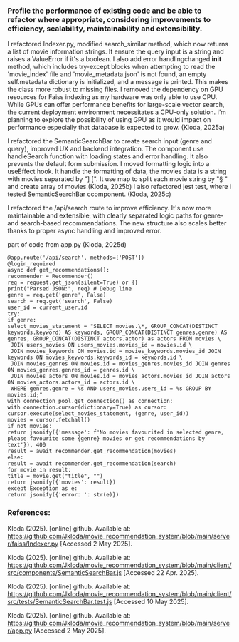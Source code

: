 ### Profile the performance of existing code and be able to refactor where appropriate, considering improvements to efficiency, scalability, maintainability and extensibility.

I refactored Indexer.py, modified search_similar method, which now returns a list of movie information strings. It ensure the query input is a string and raises a ValueError if it's a boolean.
I also add error handlingchanged **init** method, which includes try-except blocks when attempting to read the 'movie_index' file and 'movie_metadata.json' is not found, an empty self.metadata dictionary is initialized, and a message is printed. This makes the class more robust to missing files.
I removed the dependency on GPU resources for Faiss indexing as my hardware was only able to use CPU. While GPUs can offer performance benefits for large-scale vector search, the current deployment environment necessitates a CPU-only solution. I’m planning to explore the possibility of using GPU as it would impact on performance especially that database is expected to grow. (Kloda, 2025a)

I refactored the SemanticSearchBar to create search input (genre and query), improved UX and backend integration. The component use handleSearch function with loading states and error handling. It also prevents the default form submission. I moved formatting logic into a useEffect hook. It handle the formatting of data, the movies data is a string with movies separated by "] [". It use map to split each movie string by "§ " and create array of movies.(Kloda, 2025b) I also refactored jest test, where i tested SemanticSearchBar ccomponent. (Kloda, 2025c)

I refactored the /api/search route to improve efficiency. It's now more maintainable and extensible, with clearly separated logic paths for genre- and search-based recommendations. The new structure also scales better thanks to proper async handling and improved error.

part of code from app.py (Kloda, 2025d)

    @app.route('/api/search', methods=['POST'])
    @login_required
    async def get_recommendations():
    recommender = Recommender()
    req = request.get_json(silent=True) or {}
    print("Parsed JSON:", req) # Debug line
    genre = req.get('genre', False)
    search = req.get('search', False)
    user_id = current_user.id
    try:
    if genre:
    select_movies_statement = "SELECT movies.\*, GROUP_CONCAT(DISTINCT keywords.keyword) AS keywords, GROUP_CONCAT(DISTINCT genres.genre) AS genres, GROUP_CONCAT(DISTINCT actors.actor) as actors FROM movies \
     JOIN users_movies ON users_movies.movies_id = movies.id \
     JOIN movies_keywords ON movies.id = movies_keywords.movies_id JOIN keywords ON movies_keywords.keywords_id = keywords.id \
     JOIN movies_genres ON movies.id = movies_genres.movies_id JOIN genres ON movies_genres.genres_id = genres.id \
     JOIN movies_actors ON movies.id = movies_actors.movies_id JOIN actors ON movies_actors.actors_id = actors.id \
     WHERE genres.genre = %s AND users_movies.users_id = %s GROUP BY movies.id;"
    with connection_pool.get_connection() as connection:
    with connection.cursor(dictionary=True) as cursor:
    cursor.execute(select_movies_statement, (genre, user_id))
    movies = cursor.fetchall()
    if not movies:
    return jsonify({'message': f'No movies favourited in selected genre, please favourite some {genre} movies or get recommendations by text'}), 400
    result = await recommender.get_recommendation(movies)
    else:
    result = await recommender.get_recommendation(search)
    for movie in result:
    title = movie.get("title", "")
    return jsonify({'movies': result})
    except Exception as e:
    return jsonify({'error: ': str(e)})

### References:
Kloda (2025). [online] github. Available at: https://github.com/Jkloda/movie_recommendation_system/blob/main/server/faiss/Indexer.py [Accessed 2 May 2025].

Kloda (2025). [online] github. Available at: https://github.com/Jkloda/movie_recommendation_system/blob/main/client/src/components/SemanticSearchBar.js [Accessed 22 Apr. 2025].

Kloda (2025). [online] github. Available at: https://github.com/Jkloda/movie_recommendation_system/blob/main/client/src/tests/SemanticSearchBar.test.js [Accessed 10 May 2025].

Kloda (2025). [online] github. Available at: https://github.com/Jkloda/movie_recommendation_system/blob/main/server/app.py [Accessed 2 May 2025].